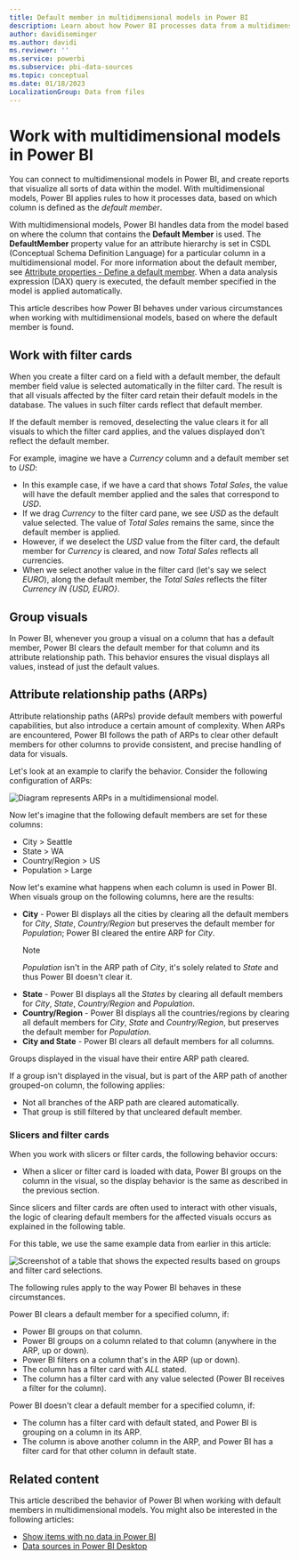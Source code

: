 ```yaml
---
title: Default member in multidimensional models in Power BI
description: Learn about how Power BI processes data from a multidimensional model based on where the default member is found.
author: davidiseminger
ms.author: davidi
ms.reviewer: ''
ms.service: powerbi
ms.subservice: pbi-data-sources
ms.topic: conceptual
ms.date: 01/18/2023
LocalizationGroup: Data from files
---
```

# Work with multidimensional models in Power BI

You can connect to multidimensional models in Power BI, and create reports that visualize all sorts of data within the model. With multidimensional models, Power BI applies rules to how it processes data, based on which column is defined as the *default member*.

With multidimensional models, Power BI handles data from the model based on where the column that contains the **Default Member** is used. The **DefaultMember** property value for an attribute hierarchy is set in CSDL (Conceptual Schema Definition Language) for a particular column in a multidimensional model. For more information about the default member, see [Attribute properties - Define a default member](/sql/analysis-services/multidimensional-models/attribute-properties-define-a-default-member). When a data analysis expression (DAX) query is executed, the default member specified in the model is applied automatically.

This article describes how Power BI behaves under various circumstances when working with multidimensional models, based on where the default member is found.

## Work with filter cards

When you create a filter card on a field with a default member, the default member field value is selected automatically in the filter card. The result is that all visuals affected by the filter card retain their default models in the database. The values in such filter cards reflect that default member.

If the default member is removed, deselecting the value clears it for all visuals to which the filter card applies, and the values displayed don't reflect the default member.

For example, imagine we have a *Currency* column and a default member set to *USD*:

* In this example case, if we have a card that shows *Total Sales*, the value will have the default member applied and the sales that correspond to *USD*.
* If we drag *Currency* to the filter card pane, we see *USD* as the default value selected. The value of *Total Sales* remains the same, since the default member is applied.
* However, if we deselect the *USD* value from the filter card, the default member for *Currency* is cleared, and now *Total Sales* reflects all currencies.
* When we select another value in the filter card (let's say we select *EURO*), along the default member, the *Total Sales* reflects the filter *Currency IN {USD, EURO}*.

## Group visuals

In Power BI, whenever you group a visual on a column that has a default member, Power BI clears the default member for that column and its attribute relationship path. This behavior ensures the visual displays all values, instead of just the default values.

## Attribute relationship paths (ARPs)

Attribute relationship paths (ARPs) provide default members with powerful capabilities, but also introduce a certain amount of complexity. When ARPs are encountered, Power BI follows the path of ARPs to clear other default members for other columns to provide consistent, and precise handling of data for visuals.

Let's look at an example to clarify the behavior. Consider the following configuration of ARPs:

![Diagram represents ARPs in a multidimensional model.](media/desktop-default-member-multidimensional-models/default-members_01.png)

Now let's imagine that the following default members are set for these columns:

* City > Seattle
* State > WA
* Country/Region > US
* Population > Large

Now let's examine what happens when each column is used in Power BI. When visuals group on the following columns, here are the results:

* **City** - Power BI displays all the cities by clearing all the default members for *City*, *State*, *Country/Region* but preserves the default member for *Population*; Power BI cleared the entire ARP for *City*.
    > [!NOTE]
    > *Population* isn't in the ARP path of *City*, it's solely related to *State* and thus Power BI doesn't clear it.
* **State** - Power BI displays all the *States* by clearing all default members for *City*, *State*, *Country/Region* and *Population*.
* **Country/Region** - Power BI displays all the countries/regions by clearing all default members for *City*, *State* and *Country/Region*, but preserves the default member for *Population*.
* **City and State** - Power BI clears all default members for all columns.

Groups displayed in the visual have their entire ARP path cleared.

If a group isn't displayed in the visual, but is part of the ARP path of another grouped-on column, the following applies:

* Not all branches of the ARP path are cleared automatically.
* That group is still filtered by that uncleared default member.

### Slicers and filter cards

When you work with slicers or filter cards, the following behavior occurs:

* When a slicer or filter card is loaded with data, Power BI groups on the column in the visual, so the display behavior is the same as described in the previous section.

Since slicers and filter cards are often used to interact with other visuals, the logic of clearing default members for the affected visuals occurs as explained in the following table.

For this table, we use the same example data from earlier in this article:

![Screenshot of a table that shows the expected results based on groups and filter card selections.](media/desktop-default-member-multidimensional-models/default-members_02.png)

The following rules apply to the way Power BI behaves in these circumstances.

Power BI clears a default member for a specified column, if:

* Power BI groups on that column.
* Power BI groups on a column related to that column (anywhere in the ARP, up or down).
* Power BI filters on a column that's in the ARP (up or down).
* The column has a filter card with *ALL* stated.
* The column has a filter card with any value selected (Power BI receives a filter for the column).

Power BI doesn't clear a default member for a specified column, if:

* The column has a filter card with default stated, and Power BI is grouping on a column in its ARP.
* The column is above another column in the ARP, and Power BI has a filter card for that other column in default state.

## Related content

This article described the behavior of Power BI when working with default members in multidimensional models. You might also be interested in the following articles:

* [Show items with no data in Power BI](../create-reports/desktop-show-items-no-data.md)
* [Data sources in Power BI Desktop](desktop-data-sources.md)